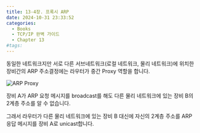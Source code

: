 ```yaml
---
title: 13-4장. 프록시 ARP
date: 2024-10-31 23:33:52
categories:
  - Books
  - TCP/IP 완벽 가이드
  - Chapter 13
#tags:
---
```

동일한 네트워크지만 서로 다른 서브네트워크(로컬 네트워크, 물리 네트워크)에 위치한 장비간의 ARP 주소결정에는 라우터가 중간 Proxy 역할을 합니다.

![ARP Proxy](/images/arp_proxy.png)

장비 A가 ARP 요청 메시지를 broadcast를 해도 다른 물리 네트워크에 있는 장비 B의 2계층 주소를 알 수 없습니다.

그래서 라우터가 다른 물리 네트워크에 있는 장비 B 대신에 자신의 2계층 주소를 ARP 응답 메시지를 장비 A로 unicast합니다.
